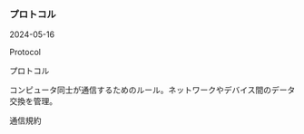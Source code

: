 <article id="プロトコル">

### プロトコル

<p class="st_update_header">2024-05-16</p>
<p class="st_name_header_en">Protocol</p>
<p class="st_name_header_jp">プロトコル</p>
<div class="article_explanation">コンピュータ同士が通信するためのルール。ネットワークやデバイス間のデータ交換を管理。</div>
<p class="st_name_header_synonyms">通信規約</p>
</article>
